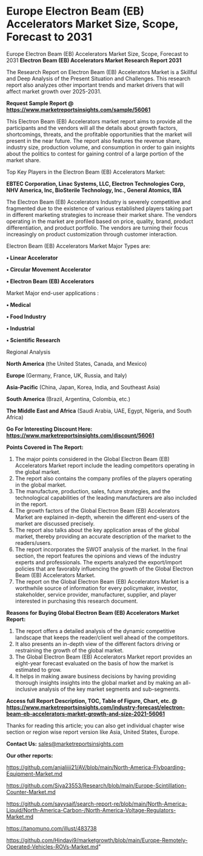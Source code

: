 # Europe Electron Beam (EB) Accelerators Market Size, Scope, Forecast to 2031
Europe Electron Beam (EB) Accelerators Market Size, Scope, Forecast to 2031
<strong>Electron Beam (EB) Accelerators Market Research Report 2031</strong>

The Research Report on Electron Beam (EB) Accelerators Market is a Skillful and Deep Analysis of the Present Situation and Challenges. This research report also analyzes other important trends and market drivers that will affect market growth over 2025-2031.

<strong>Request Sample Report @ <a href=https://www.marketreportsinsights.com/sample/56061>https://www.marketreportsinsights.com/sample/56061</a></strong>

This Electron Beam (EB) Accelerators market report aims to provide all the participants and the vendors will all the details about growth factors, shortcomings, threats, and the profitable opportunities that the market will present in the near future. The report also features the revenue share, industry size, production volume, and consumption in order to gain insights about the politics to contest for gaining control of a large portion of the market share.

Top Key Players in the Electron Beam (EB) Accelerators Market:

<strong>EBTEC Corporation, Linac Systems, LLC, Electron Technologies Corp, NHV America, Inc, BioSterile Technology, Inc., General Atomics, IBA</strong>

The Electron Beam (EB) Accelerators Industry is severely competitive and fragmented due to the existence of various established players taking part in different marketing strategies to increase their market share. The vendors operating in the market are profiled based on price, quality, brand, product differentiation, and product portfolio. The vendors are turning their focus increasingly on product customization through customer interaction.

Electron Beam (EB) Accelerators Market Major Types are:

<strong>• Linear Accelerator

• Circular Movement Accelerator

• Electron Beam (EB) Accelerators</strong>

Market Major end-user applications :

<strong>• Medical

• Food Industry

• Industrial

• Scientific Research</strong>

Regional Analysis

</u><strong><b>North America</b></strong> (the United States, Canada, and Mexico)

<strong><b>Europe </b></strong>(Germany, France, UK, Russia, and Italy)

<strong><b>Asia-Pacific</b></strong> (China, Japan, Korea, India, and Southeast Asia)

<strong><b>South America</b></strong> (Brazil, Argentina, Colombia, etc.)

<strong><b>The Middle East and Africa</b></strong> (Saudi Arabia, UAE, Egypt, Nigeria, and South Africa)

<strong>Go For Interesting Discount Here: <a href=https://www.marketreportsinsights.com/discount/56061>https://www.marketreportsinsights.com/discount/56061</a></strong>

<strong>Points Covered in The Report:</strong>
<ol>
  <li>The major points considered in the Global Electron Beam (EB) Accelerators Market report include the leading competitors operating in the global market.</li>
  <li>The report also contains the company profiles of the players operating in the global market.</li>
  <li>The manufacture, production, sales, future strategies, and the technological capabilities of the leading manufacturers are also included in the report.</li>
  <li>The growth factors of the Global Electron Beam (EB) Accelerators Market are explained in-depth, wherein the different end-users of the market are discussed precisely.</li>
  <li>The report also talks about the key application areas of the global market, thereby providing an accurate description of the market to the readers/users.</li>
  <li>The report incorporates the SWOT analysis of the market. In the final section, the report features the opinions and views of the industry experts and professionals. The experts analyzed the export/import policies that are favorably influencing the growth of the Global Electron Beam (EB) Accelerators Market.</li>
  <li>The report on the Global Electron Beam (EB) Accelerators Market is a worthwhile source of information for every policymaker, investor, stakeholder, service provider, manufacturer, supplier, and player interested in purchasing this research document.</li>
</ol>
<strong>Reasons for Buying Global Electron Beam (EB) Accelerators Market Report:</strong>

<ol>
  <li>The report offers a detailed analysis of the dynamic competitive landscape that keeps the reader/client well ahead of the competitors.</li>
  <li>It also presents an in-depth view of the different factors driving or restraining the growth of the global market.</li>
  <li>The Global Electron Beam (EB) Accelerators Market report provides an eight-year forecast evaluated on the basis of how the market is estimated to grow.</li>
  <li>It helps in making aware business decisions by having providing thorough insights insights into the global market and by making an all-inclusive analysis of the key market segments and sub-segments.</li>
</ol>
<strong>Access full Report Description, TOC, Table of Figure, Chart, etc. @ <a href=https://www.marketreportsinsights.com/industry-forecast/electron-beam-eb-accelerators-market-growth-and-size-2021-56061>https://www.marketreportsinsights.com/industry-forecast/electron-beam-eb-accelerators-market-growth-and-size-2021-56061</a></strong>


Thanks for reading this article; you can also get individual chapter wise section or region wise report version like Asia, United States, Europe.

<strong>Contact Us:</strong>
sales@marketreportsinsights.com

<strong>Our other reports:</strong>

<a href=https://github.com/anjaliiii21/AV/blob/main/North-America-Flyboarding-Equipment-Market.md>https://github.com/anjaliiii21/AV/blob/main/North-America-Flyboarding-Equipment-Market.md</a>

<a href=https://github.com/Siya23553/Research/blob/main/Europe-Scintillation-Counter-Market.md>https://github.com/Siya23553/Research/blob/main/Europe-Scintillation-Counter-Market.md</a>

<a href=https://github.com/sayysaif/search-report-re/blob/main/North-America-Liquid/North-America-Carbon-/North-America-Voltage-Regulators-Market.md>https://github.com/sayysaif/search-report-re/blob/main/North-America-Liquid/North-America-Carbon-/North-America-Voltage-Regulators-Market.md</a>

<a href=https://tanomuno.com/illust/483738>https://tanomuno.com/illust/483738</a>

<a href=https://github.com/Hindavi9/marketgrowth/blob/main/Europe-Remotely-Operated-Vehicles-ROVs-Market.md>https://github.com/Hindavi9/marketgrowth/blob/main/Europe-Remotely-Operated-Vehicles-ROVs-Market.md</a>"
